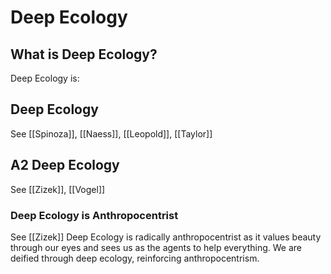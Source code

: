 # Deep Ecology 

## What is Deep Ecology?
Deep Ecology is:

## Deep Ecology
See [[Spinoza]], [[Naess]], [[Leopold]], [[Taylor]]

## A2 Deep Ecology
See [[Zizek]], [[Vogel]]

### Deep Ecology is Anthropocentrist
See [[Zizek]]
Deep Ecology is radically anthropocentrist as it values beauty through our eyes and sees us as the agents to help everything. We are deified through deep ecology, reinforcing anthropocentrism.